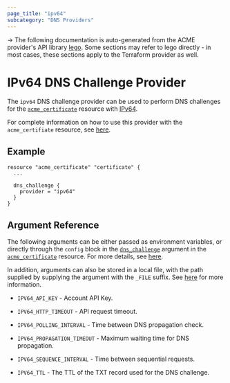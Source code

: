 ```yaml
---
page_title: "ipv64"
subcategory: "DNS Providers"
---
```


-> The following documentation is auto-generated from the ACME
provider's API library [lego](https://go-acme.github.io/lego/).  Some
sections may refer to lego directly - in most cases, these sections
apply to the Terraform provider as well.

# IPv64 DNS Challenge Provider

The `ipv64` DNS challenge provider can be used to perform DNS challenges for
the [`acme_certificate`][resource-acme-certificate] resource with
[IPv64](https://ipv64.net/).

[resource-acme-certificate]: ../resources/certificate.md

For complete information on how to use this provider with the `acme_certifiate`
resource, see [here][resource-acme-certificate-dns-challenges].

[resource-acme-certificate-dns-challenges]: ../resources/certificate.md#using-dns-challenges

## Example

```hcl
resource "acme_certificate" "certificate" {
  ...

  dns_challenge {
    provider = "ipv64"
  }
}
```
## Argument Reference

The following arguments can be either passed as environment variables, or
directly through the `config` block in the
[`dns_challenge`][resource-acme-certificate-dns-challenge-arg] argument in the
[`acme_certificate`][resource-acme-certificate] resource. For more details, see
[here][resource-acme-certificate-dns-challenges].

[resource-acme-certificate-dns-challenge-arg]: ../resources/certificate.md#dns_challenge

In addition, arguments can also be stored in a local file, with the path
supplied by supplying the argument with the `_FILE` suffix. See
[here][acme-certificate-file-arg-example] for more information.

[acme-certificate-file-arg-example]: ../resources/certificate.md#using-variable-files-for-provider-arguments

* `IPV64_API_KEY` - Account API Key.

* `IPV64_HTTP_TIMEOUT` - API request timeout.
* `IPV64_POLLING_INTERVAL` - Time between DNS propagation check.
* `IPV64_PROPAGATION_TIMEOUT` - Maximum waiting time for DNS propagation.
* `IPV64_SEQUENCE_INTERVAL` - Time between sequential requests.
* `IPV64_TTL` - The TTL of the TXT record used for the DNS challenge.


